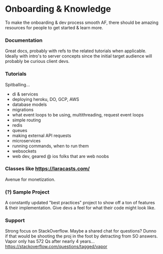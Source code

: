 # Onboarding & Knowledge
To make the onboarding & dev process smooth AF, there should be amazing resources for people to get started & learn more.

### Documentation
Great docs, probably with refs to the related tutorials when applicable. Ideally with intro's to server concepts since the initial target audience will probably be curious client devs. 

### Tutorials
Spitballing...
- di & services
- deploying heroku, DO, GCP, AWS
- database models
- migrations
- what event loops to be using, multithreading, request event loops
- simple routing
- redis
- queues
- making external API requests
- microservices
- running commands, when to run them
- websockets
- web dev, geared @ ios folks that are web noobs

### Classes like https://laracasts.com/
Avenue for monetization. 

### (?) Sample Project
A constantly updated "best practices" project to show off a ton of features & their implementation. Give devs a feel for what their code might look like.

### Support
Strong focus on StackOverflow. Maybe a shared chat for questions? Dunno if that would be shooting the proj in the foot
by detracting from SO answers. Vapor only has 572 Qs after nearly 4 years... https://stackoverflow.com/questions/tagged/vapor
